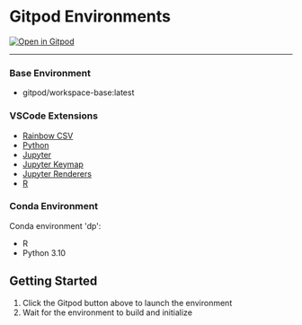 # Gitpod Environments

[![Open in Gitpod](https://gitpod.io/button/open-in-gitpod.svg)](https://gitpod.io/#https://github.com/torres-alexis/dp_envs)

---

### Base Environment
- gitpod/workspace-base:latest

### VSCode Extensions
- [Rainbow CSV](https://marketplace.visualstudio.com/items?itemName=mechatroner.rainbow-csv)
- [Python](https://marketplace.visualstudio.com/items?itemName=ms-python.python)
- [Jupyter](https://marketplace.visualstudio.com/items?itemName=ms-toolsai.jupyter)
- [Jupyter Keymap](https://marketplace.visualstudio.com/items?itemName=ms-toolsai.jupyter-keymap)
- [Jupyter Renderers](https://marketplace.visualstudio.com/items?itemName=ms-toolsai.jupyter-renderers)
- [R](https://marketplace.visualstudio.com/items?itemName=Ikuyadeu.r)

### Conda Environment
Conda environment 'dp':
- R
- Python 3.10

## Getting Started
1. Click the Gitpod button above to launch the environment
2. Wait for the environment to build and initialize
